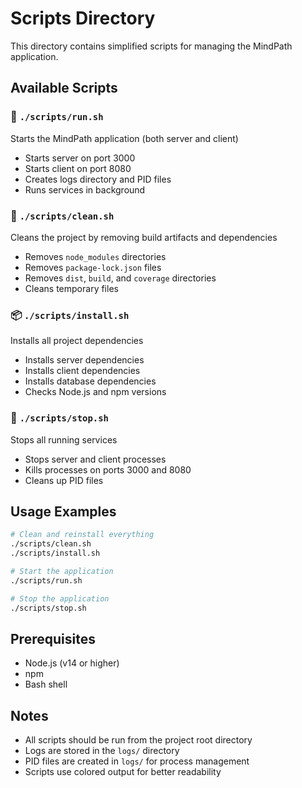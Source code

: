 # Scripts Directory

This directory contains simplified scripts for managing the MindPath application.

## Available Scripts

### 🚀 `./scripts/run.sh`
Starts the MindPath application (both server and client)
- Starts server on port 3000
- Starts client on port 8080
- Creates logs directory and PID files
- Runs services in background

### 🧹 `./scripts/clean.sh`
Cleans the project by removing build artifacts and dependencies
- Removes `node_modules` directories
- Removes `package-lock.json` files
- Removes `dist`, `build`, and `coverage` directories
- Cleans temporary files

### 📦 `./scripts/install.sh`
Installs all project dependencies
- Installs server dependencies
- Installs client dependencies  
- Installs database dependencies
- Checks Node.js and npm versions

### 🛑 `./scripts/stop.sh`
Stops all running services
- Stops server and client processes
- Kills processes on ports 3000 and 8080
- Cleans up PID files

## Usage Examples

```bash
# Clean and reinstall everything
./scripts/clean.sh
./scripts/install.sh

# Start the application
./scripts/run.sh

# Stop the application
./scripts/stop.sh
```

## Prerequisites

- Node.js (v14 or higher)
- npm
- Bash shell

## Notes

- All scripts should be run from the project root directory
- Logs are stored in the `logs/` directory
- PID files are created in `logs/` for process management
- Scripts use colored output for better readability